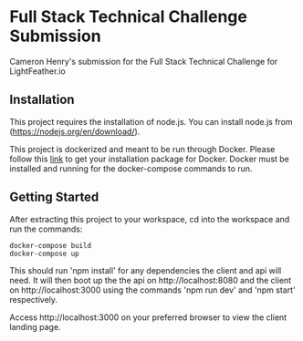 # Full Stack Technical Challenge Submission

Cameron Henry's submission for the Full Stack Technical Challenge for LightFeather.io

## Installation 

This project requires the installation of node.js. You can install node.js from (https://nodejs.org/en/download/).

This project is dockerized and meant to be run through Docker. Please follow this [link](https://docs.docker.com/get-docker/) to get your installation package for Docker. Docker must be installed and running for the docker-compose commands to run. 

## Getting Started

After extracting this project to your workspace, cd into the workspace and run the commands:
```
docker-compose build
docker-compose up
```

This should run 'npm install' for any dependencies the client and api will need. It will then boot up the the api on http://localhost:8080 and the client on http://localhost:3000 using the commands 'npm run dev' and 'npm start' respectively.

Access http://localhost:3000 on your preferred browser to view the client landing page.

